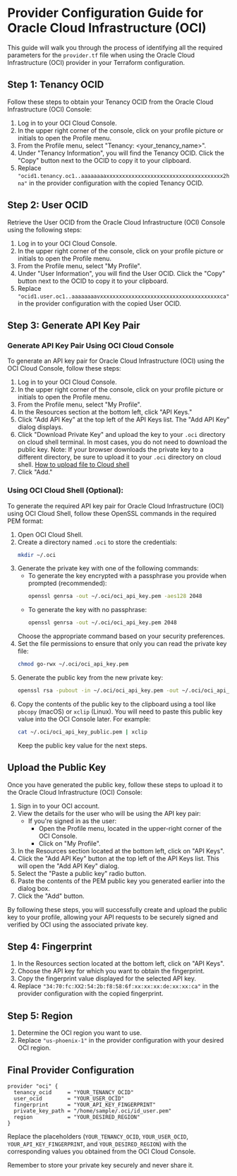 # Provider Configuration Guide for Oracle Cloud Infrastructure (OCI)

This guide will walk you through the process of identifying all the required parameters for the `provider.tf` file when using the Oracle Cloud Infrastructure (OCI) provider in your Terraform configuration.

## Step 1: Tenancy OCID

Follow these steps to obtain your Tenancy OCID from the Oracle Cloud Infrastructure (OCI) Console:

1. Log in to your OCI Cloud Console.
2. In the upper right corner of the console, click on your profile picture or initials to open the Profile menu.
3. From the Profile menu, select "Tenancy: \<your_tenancy_name\>".
4. Under "Tenancy Information", you will find the Tenancy OCID. Click the "Copy" button next to the OCID to copy it to your clipboard.
5. Replace `"ocid1.tenancy.oc1..aaaaaaaaxxxxxxxxxxxxxxxxxxxxxxxxxxxxxxxxxxxxx2hna"` in the provider configuration with the copied Tenancy OCID.

## Step 2: User OCID

Retrieve the User OCID from the Oracle Cloud Infrastructure (OCI) Console using the following steps:

1. Log in to your OCI Cloud Console.
2. In the upper right corner of the console, click on your profile picture or initials to open the Profile menu.
3. From the Profile menu, select "My Profile".
4. Under "User Information", you will find the User OCID. Click the "Copy" button next to the OCID to copy it to your clipboard.
5. Replace `"ocid1.user.oc1..aaaaaaaavxxxxxxxxxxxxxxxxxxxxxxxxxxxxxxxxxxxxxxca"` in the provider configuration with the copied User OCID.

## Step 3: Generate API Key Pair

### Generate API Key Pair Using OCI Cloud Console

To generate an API key pair for Oracle Cloud Infrastructure (OCI) using the OCI Cloud Console, follow these steps:

1. Log in to your OCI Cloud Console.
2. In the upper right corner of the console, click on your profile picture or initials to open the Profile menu.
3. From the Profile menu, select "My Profile".
4. In the Resources section at the bottom left, click "API Keys."
5. Click "Add API Key" at the top left of the API Keys list. The "Add API Key" dialog displays.
6. Click "Download Private Key" and upload the key to your `.oci` directory on cloud shell terminal. In most cases, you do not need to download the public key.
Note: If your browser downloads the private key to a different directory, be sure to upload it to your `.oci` directory on cloud shell. [How to upload file to Cloud shell](https://docs.oracle.com/en-us/iaas/Content/API/Concepts/devcloudshellgettingstarted.htm)
5. Click "Add."

### Using OCI Cloud Shell (Optional):

To generate the required API key pair for Oracle Cloud Infrastructure (OCI) using OCI Cloud Shell, follow these OpenSSL commands in the required PEM format:

1. Open OCI Cloud Shell.
2. Create a directory named `.oci` to store the credentials:
   ```bash
   mkdir ~/.oci
   ```
3. Generate the private key with one of the following commands:
   - To generate the key encrypted with a passphrase you provide when prompted (recommended):
     ```bash
     openssl genrsa -out ~/.oci/oci_api_key.pem -aes128 2048
     ```
   - To generate the key with no passphrase:
     ```bash
     openssl genrsa -out ~/.oci/oci_api_key.pem 2048
     ```
   Choose the appropriate command based on your security preferences.
4. Set the file permissions to ensure that only you can read the private key file:
   ```bash
   chmod go-rwx ~/.oci/oci_api_key.pem
   ```
5. Generate the public key from the new private key:
   ```bash
   openssl rsa -pubout -in ~/.oci/oci_api_key.pem -out ~/.oci/oci_api_key_public.pem
   ```
6. Copy the contents of the public key to the clipboard using a tool like `pbcopy` (macOS) or `xclip` (Linux). You will need to paste this public key value into the OCI Console later. For example:
   ```bash
   cat ~/.oci/oci_api_key_public.pem | xclip
   ```
   Keep the public key value for the next steps.

## Upload the Public Key

Once you have generated the public key, follow these steps to upload it to the Oracle Cloud Infrastructure (OCI) Console:

1. Sign in to your OCI account.
2. View the details for the user who will be using the API key pair:
   - If you're signed in as the user:
     - Open the Profile menu, located in the upper-right corner of the OCI Console.
     - Click on "My Profile".
3. In the Resources section located at the bottom left, click on "API Keys".
4. Click the "Add API Key" button at the top left of the API Keys list. This will open the "Add API Key" dialog.
5. Select the "Paste a public key" radio button.
6. Paste the contents of the PEM public key you generated earlier into the dialog box.
7. Click the "Add" button.

By following these steps, you will successfully create and upload the public key to your profile, allowing your API requests to be securely signed and verified by OCI using the associated private key.

## Step 4: Fingerprint

1. In the Resources section located at the bottom left, click on "API Keys".
2. Choose the API key for which you want to obtain the fingerprint.
3. Copy the fingerprint value displayed for the selected API key.
4. Replace `"34:70:fc:XX2:54:2b:f8:58:6f:xx:xx:xx:de:xx:xx:ca"` in the provider configuration with the copied fingerprint.

## Step 5: Region

1. Determine the OCI region you want to use.
2. Replace `"us-phoenix-1"` in the provider configuration with your desired OCI region.

## Final Provider Configuration

```hcl
provider "oci" {
  tenancy_ocid     = "YOUR_TENANCY_OCID"
  user_ocid        = "YOUR_USER_OCID"
  fingerprint      = "YOUR_API_KEY_FINGERPRINT"
  private_key_path = "/home/sample/.oci/id_user.pem"
  region           = "YOUR_DESIRED_REGION"
}
```

Replace the placeholders (`YOUR_TENANCY_OCID`, `YOUR_USER_OCID`, `YOUR_API_KEY_FINGERPRINT`, and `YOUR_DESIRED_REGION`) with the corresponding values you obtained from the OCI Cloud Console.

Remember to store your private key securely and never share it.
